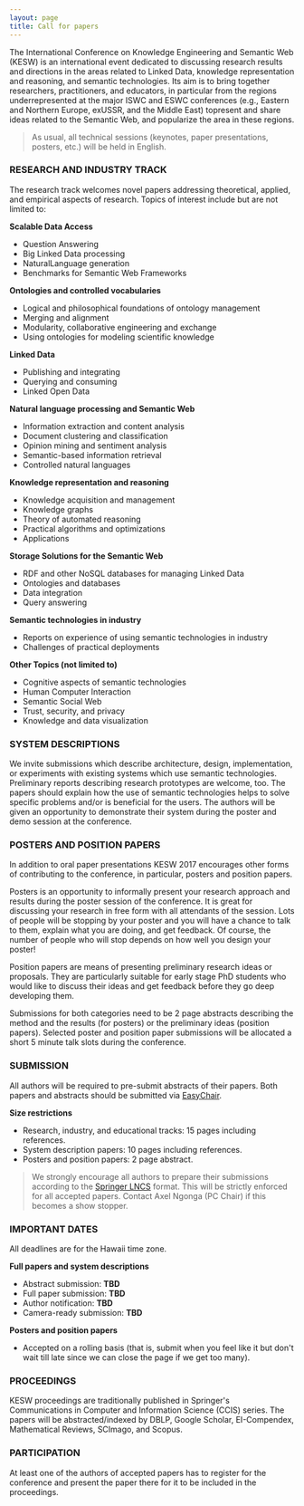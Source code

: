 ```yaml
---
layout: page
title: Call for papers
---
```


<p class="text-justify">The International Conference on Knowledge Engineering and Semantic Web (KESW) is an international event dedicated to discussing research results and directions in the areas related to Linked Data, knowledge representation and reasoning, and semantic technologies. Its aim is to bring together researchers, practitioners, and educators, in particular from the regions underrepresented at the major ISWC and ESWC conferences (e.g., Eastern and Northern Europe, ex­USSR, and the Middle East) topresent and share ideas related to the Semantic Web, and popularize the area in these regions.</p>

<blockquote><p class="text-justify">As usual, all technical sessions (keynotes, paper presentations, posters, etc.) will be held in English.</p></blockquote>

### RESEARCH AND INDUSTRY TRACK

<p class="text-justify">The research track welcomes novel papers addressing theoretical, applied, and empirical aspects of research. Topics of interest include but are not limited to:</p>

**Scalable Data Access**

* Question Answering
* Big Linked Data processing
* Natural­Language generation
* Benchmarks for Semantic Web Frameworks

**Ontologies and controlled vocabularies**

* Logical and philosophical foundations of ontology management
* Merging and alignment
* Modularity, collaborative engineering and exchange
* Using ontologies for modeling scientific knowledge

**Linked Data**

* Publishing and integrating
* Querying and consuming
* Linked Open Data

**Natural language processing and Semantic Web**

* Information extraction and content analysis
* Document clustering and classification
* Opinion mining and sentiment analysis
* Semantic-based information retrieval
* Controlled natural languages

**Knowledge representation and reasoning**

* Knowledge acquisition and management
* Knowledge graphs
* Theory of automated reasoning
* Practical algorithms and optimizations
* Applications

**Storage Solutions for the Semantic Web**

* RDF and other NoSQL databases for managing Linked Data
* Ontologies and databases
* Data integration
* Query answering

**Semantic technologies in industry**

* Reports on experience of using semantic technologies in industry
* Challenges of practical deployments

**Other Topics (not limited to)**

* Cognitive aspects of semantic technologies
* Human Computer Interaction
* Semantic Social Web
* Trust, security, and privacy
* Knowledge and data visualization

### SYSTEM DESCRIPTIONS

<p class="text-justify">We invite submissions which describe architecture, design, implementation, or experiments with existing systems which use semantic technologies. Preliminary reports describing research prototypes are welcome, too. The papers should explain how the use of semantic technologies helps to solve specific problems and/or is beneficial for the users. The authors will be given an opportunity to demonstrate their system during the poster and demo session at the conference.</p>

### POSTERS AND POSITION PAPERS

<p class="text-justify">In addition to oral paper presentations KESW 2017 encourages other forms of contributing to the conference, in particular, posters and position papers.</p>

<p class="text-justify">Posters is an opportunity to informally present your research approach and results during the poster session of the conference. It is great for discussing your research in free form with all attendants of the session. Lots of people will be stopping by your poster and you will have a chance to talk to them, explain what you are doing, and get feedback. Of course, the number of people who will stop depends on how well you design your poster!</p>

<p class="text-justify">Position papers are means of presenting preliminary research ideas or proposals. They are particularly suitable for early stage PhD students who would like to discuss their ideas and get feedback before they go deep developing them.</p>

<p class="text-justify">Submissions for both categories need to be 2 page abstracts describing the method and the results (for posters) or the preliminary ideas (position papers). Selected poster and position paper submissions will be allocated a short 5 minute talk slots during the conference.</p>

### SUBMISSION

<p class="text-justify">All authors will be required to pre-submit abstracts of their papers. Both papers and abstracts should be submitted via <a href="https://easychair.org/conferences/?conf=kesw2017">EasyChair</a>.</p>

**Size restrictions**

* Research, industry, and educational tracks: 15 pages including references.
* System description papers: 10 pages including references.
* Posters and position papers: 2 page abstract.

<blockquote><p class="text-justify">We strongly encourage all authors to prepare their submissions according to the <a href="http://www.springer.com/computer/lncs/lncs+authors?SGWID=0-40209-0-0-0">Springer LNCS</a> format. This will be strictly enforced for all accepted papers. Contact Axel Ngonga (PC Chair) if this becomes a show stopper.</p></blockquote>

### IMPORTANT DATES

All deadlines are for the Hawaii time zone.

**Full papers and system descriptions**

* Abstract submission: **TBD**
* Full paper submission: **TBD**
* Author notification: **TBD**
* Camera-ready submission: **TBD**

**Posters and position papers**

* Accepted on a rolling basis (that is, submit when you feel like it but don't wait till late since we can close the page if we get too many).

### PROCEEDINGS

<p class="text-justify">KESW proceedings are traditionally published in Springer's Communications in Computer and Information Science (CCIS) series. The papers will be abstracted/indexed by DBLP, Google Scholar, EI-Compendex, Mathematical Reviews, SCImago, and Scopus.</p>

### PARTICIPATION

<p class="text-justify">At least one of the authors of accepted papers has to register for the conference and present the paper there for it to be included in the proceedings.</p>
